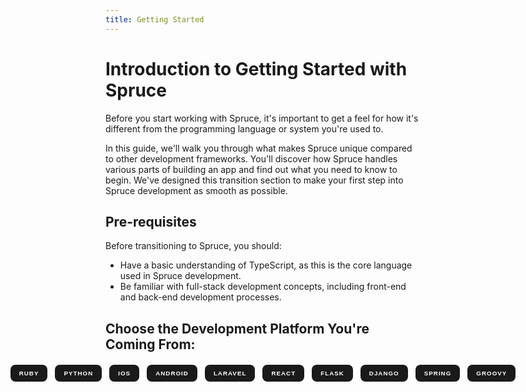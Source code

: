 ```yaml
---
title: Getting Started
---
```

<style>
  #language-selector {
    display: flex;
    justify-content: center;
    margin-top: 20px;
  }

  #language-selector button {
    background-color: #1a1a1a;
    color: #fff;
    border: 2px solid transparent;
    border-radius: 8px;
    padding: 6px 12px; 
    margin: 0 6px; 
    cursor: pointer;
    transition: all 0.3s ease-in-out;
    font-weight: bold;
    text-transform: uppercase;
    letter-spacing: 1px;
    font-size: 0.7em; 
  }

  #language-selector button:hover, #language-selector button:focus {
    background-color: #0EDDD3;
    border-color: #0EDDD3;
    box-shadow: 0 4px 8px rgba(0, 0, 0, 0.2);
    transform: translateY(-4px);
  }

  #language-selector button:active {
    transform: translateY(2px);
    box-shadow: none;
  }
  table {
  width: 100%;
  border-collapse: collapse;
  margin-bottom: 20px;
}

th, td {
  border: 1px solid #ddd;
  padding: 8px;
  text-align: left;
}

th {
  background-color: #f2f2f2;
}

tr:nth-child(even) {
  background-color: #f9f9f9;
}
</style>

# Introduction to Getting Started with Spruce
Before you start working with Spruce, it's important to get a feel for how it's different from the programming language or system you're used to. 

In this guide, we'll walk you through what makes Spruce unique compared to other development frameworks. You'll discover how Spruce handles various parts of building an app and find out what you need to know to begin. We've designed this transition section to make your first step into Spruce development as smooth as possible.

## Pre-requisites
Before transitioning to Spruce, you should:
- Have a basic understanding of TypeScript, as this is the core language used in Spruce development.
- Be familiar with full-stack development concepts, including front-end and back-end development processes.

## Choose the Development Platform You're Coming From:

  <div id="language-selector">
    <button data-language="ruby">Ruby</button>
    <button data-language="python">Python</button>
    <button data-language="ios">IOS</button>
    <button data-language="android">Android</button>
    <button data-language="laravel">Laravel</button>
    <button data-language="react">React</button>
    <button data-language="flask">Flask</button>
    <button data-language="django">Django</button>
    <button data-language="spring">Spring</button>
    <button data-language="groovy">Groovy</button>
  </div>

  <div id="content-ruby" class="language-content" style="display:none;">

  </div>
  <div id="content-python" class="language-content" style="display:none;">

  </div>
  <div id="content-ios" class="language-content" style="display:block;">
    
  </div>
  <div id="content-android" class="language-content" style="display:none;">

  </div>
  <div id="content-laravel" class="language-content" style="display:none;">
    
  </div>
  <div id="content-react" class="language-content" style="display:none;">

  </div>
  <div id="content-flask" class="language-content" style="display:none;">

  </div>
  <div id="content-django" class="language-content" style="display:none;">

  </div>
  <div id="content-spring" class="language-content" style="display:none;">

  </div>
  <div id="content-groovy" class="language-content" style="display:none;">

</div>